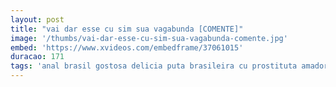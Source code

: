 ```yaml
---
layout: post
title: "vai dar esse cu sim sua vagabunda [COMENTE]"
image: '/thumbs/vai-dar-esse-cu-sim-sua-vagabunda-comente.jpg'
embed: 'https://www.xvideos.com/embedframe/37061015'
duracao: 171
tags: 'anal brasil gostosa delicia puta brasileira cu prostituta amador cuzinho gritando vadia gemendo'
---
```

